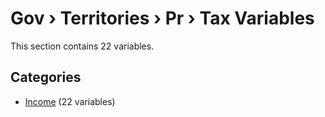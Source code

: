 # Gov › Territories › Pr › Tax Variables

This section contains 22 variables.

## Categories

- [Income](income/index.md) (22 variables)

